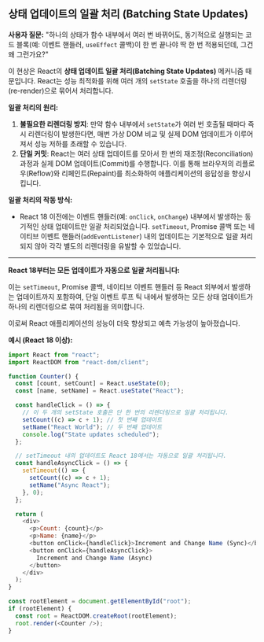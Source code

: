 ## 상태 업데이트의 일괄 처리 (Batching State Updates)

**사용자 질문:** "하나의 상태가 함수 내부에서 여러 번 바뀌어도, 동기적으로 실행되는 코드 블록(예: 이벤트 핸들러, `useEffect` 콜백)이 한 번 끝나야 딱 한 번 적용되던데, 그건 왜 그런가요?"

이 현상은 React의 **상태 업데이트 일괄 처리(Batching State Updates)** 메커니즘 때문입니다. React는 성능 최적화를 위해 여러 개의 `setState` 호출을 하나의 리렌더링(re-render)으로 묶어서 처리합니다.

**일괄 처리의 원리:**

1.  **불필요한 리렌더링 방지**: 만약 함수 내부에서 `setState`가 여러 번 호출될 때마다 즉시 리렌더링이 발생한다면, 매번 가상 DOM 비교 및 실제 DOM 업데이트가 이루어져서 성능 저하를 초래할 수 있습니다.
2.  **단일 커밋**: React는 여러 상태 업데이트를 모아서 한 번의 재조정(Reconciliation) 과정과 실제 DOM 업데이트(Commit)를 수행합니다. 이를 통해 브라우저의 리플로우(Reflow)와 리페인트(Repaint)를 최소화하여 애플리케이션의 응답성을 향상시킵니다.

**일괄 처리의 작동 방식:**

- React 18 이전에는 이벤트 핸들러(예: `onClick`, `onChange`) 내부에서 발생하는 동기적인 상태 업데이트만 일괄 처리되었습니다. `setTimeout`, Promise 콜백 또는 네이티브 이벤트 핸들러(`addEventListener`) 내의 업데이트는 기본적으로 일괄 처리되지 않아 각각 별도의 리렌더링을 유발할 수 있었습니다.

---

**React 18부터는 모든 업데이트가 자동으로 일괄 처리됩니다:**

이는 `setTimeout`, Promise 콜백, 네이티브 이벤트 핸들러 등 React 외부에서 발생하는 업데이트까지 포함하여, 단일 이벤트 루프 틱 내에서 발생하는 모든 상태 업데이트가 하나의 리렌더링으로 묶여 처리됨을 의미합니다.

이로써 React 애플리케이션의 성능이 더욱 향상되고 예측 가능성이 높아졌습니다.

**예시 (React 18 이상):**

```javascript
import React from "react";
import ReactDOM from "react-dom/client";

function Counter() {
  const [count, setCount] = React.useState(0);
  const [name, setName] = React.useState("React");

  const handleClick = () => {
    // 이 두 개의 setState 호출은 단 한 번의 리렌더링으로 일괄 처리됩니다.
    setCount((c) => c + 1); // 첫 번째 업데이트
    setName("React World"); // 두 번째 업데이트
    console.log("State updates scheduled");
  };

  // setTimeout 내의 업데이트도 React 18에서는 자동으로 일괄 처리됩니다.
  const handleAsyncClick = () => {
    setTimeout(() => {
      setCount((c) => c + 1);
      setName("Async React");
    }, 0);
  };

  return (
    <div>
      <p>Count: {count}</p>
      <p>Name: {name}</p>
      <button onClick={handleClick}>Increment and Change Name (Sync)</button>
      <button onClick={handleAsyncClick}>
        Increment and Change Name (Async)
      </button>
    </div>
  );
}

const rootElement = document.getElementById("root");
if (rootElement) {
  const root = ReactDOM.createRoot(rootElement);
  root.render(<Counter />);
}
```
